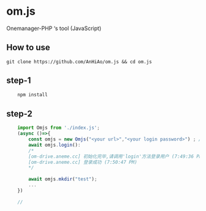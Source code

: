 # om.js
Onemanager-PHP ‘s tool (JavaScript)


## How to use
`git clone https://github.com/AnHiAo/om.js && cd om.js`
## step-1
``` cmd
    npm install
```

## step-2
``` js
    import Omjs from './index.js';
    (async ()=>{
        const omjs = new Omjs("<your url>","<your login password>") ; /* https://drive.google.com  Aa123456*/
        await omjs.login():
        /*
        [om-drive.aneme.cc] 初始化完毕,请调用'login'方法登录用户 (7:49:36 PM)
        [om-drive.aneme.cc] 登录成功 (7:50:47 PM) 
        */
        
        await omjs.mkdir("test");
        ...
    })
    
    //
```
